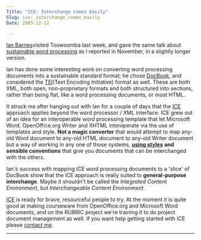 ```yaml
---
Title: "ICE: Interchange Comes Easily"
Slug: ice:_interchange_comes_easily
Date: 2005-12-12

---
```

<div>

[Ian Barnes](http://www.bloglines.com/blog/barnes)visited Toowoomba last
week, and gave the same talk about [sustainable word
processing](http://ptsefton.com/blog/2005/11/17/work_on_word_processing_formats_by_ian_barnes)
as I reported in November, in a slightly longer version.

Ian has done some interesting work on converting word processing
documents into a sustainable standard format; he chose
[DocBook](http://www.docbook.org/), and considered the
[TEI](http://www.tei-c.org/)(Text Encoding Initiative) format as well.
These are both XML, both open, non-proprietary formats and both
structured into sections, rather than being flat, like a word processing
documents, or most HTML.

It struck me after hanging out with Ian for a couple of days that the
[ICE](http://ice.usq.edu.au/) approach applies beyond the word processor
/ XML interface. ICE grew out of an idea for an interoperable word
processing template that let Microsoft Word, OpenOffice.org Writer and
XHTML interoperate via the use of templates and style. **Not a magic
converter** that would attempt to map any-old Word document to any-old
HTML document to any-old Writer document but a way of working in any one
of those systems, [**using
styles**](http://ptsefton.com/blog/2005/03/02/use_styles) **and sensible
conventions** that give you documents that can be interchanged with the
others.

Ian's success with mapping ICE word processing documents to a 'slice' of
DocBook show that the ICE approach is really suited to **general-purpose
interchange**. Maybe it shouldn't be called the *Integrated Content
Environment*, but *Interchangeable Content Environment*.

[ICE](http://ice.usq.edu.au/) is ready for brave, resourceful people to
try. At the moment it is quite good at making courseware from
OpenOffice.org and Microsoft Word documents, and on the RUBRIC project
we're training it to do project document management as well. If you want
help getting started with ICE please [contact
me](mailto:pt@ptsefton.com).

****

</div>
